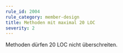 ```yaml
---
rule_id: 2004
rule_category: member-design
title: Methoden mit maximal 20 LOC
severity: 2
---
```

Methoden dürfen 20 LOC nicht überschreiten.


